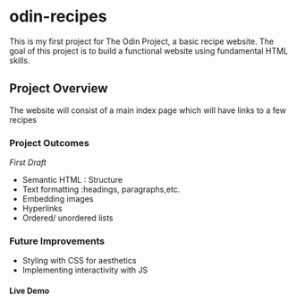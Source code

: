 # odin-recipes

This is my first project for The Odin Project, a basic recipe website.  The goal of this project is to build a functional website using fundamental HTML skills.


## Project Overview
The website will consist of a main index page which will have links to a few recipes

### Project Outcomes
_First Draft_
   + Semantic HTML : Structure
   + Text formatting :headings, paragraphs,etc.
   + Embedding images 
   + Hyperlinks
   + Ordered/ unordered lists

### Future Improvements

* Styling with CSS for aesthetics 
* Implementing interactivity with JS


#### Live Demo



